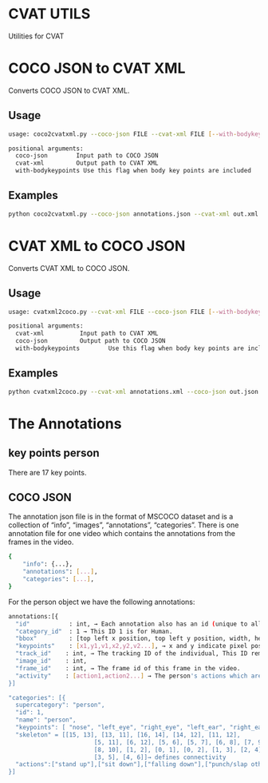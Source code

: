 # CVAT UTILS
Utilities for CVAT

# COCO JSON to CVAT XML

Converts COCO JSON to CVAT XML.

## Usage

```bash
usage: coco2cvatxml.py --coco-json FILE --cvat-xml FILE [--with-bodykeypoints]

positional arguments:
  coco-json        Input path to COCO JSON
  cvat-xml         Output path to CVAT XML
  with-bodykeypoints Use this flag when body key points are included

```

## Examples

```bash
python coco2cvatxml.py --coco-json annotations.json --cvat-xml out.xml --with-bodykeypoints
```

# CVAT XML to COCO JSON

Converts CVAT XML to COCO JSON.

## Usage

```bash
usage: cvatxml2coco.py --cvat-xml FILE --coco-json FILE [--with-bodykeypoints]

positional arguments:
  cvat-xml          Input path to CVAT XML
  coco-json         Output path to COCO JSON
  with-bodykeypoints        Use this flag when body key points are included

```

## Examples

```bash
python cvatxml2coco.py --cvat-xml annotations.xml --coco-json out.json --with-bodykeypoints
```

# The Annotations

## key points person
There are 17 key points.


## COCO JSON
The annotation json file is in the format of MSCOCO dataset and is a collection of “info”, “images”, “annotations”, “categories”. There is one annotation file for one video which contains the annotations from the frames in the video. 

```bash
{
    "info": {...},
    "annotations": [...],
    "categories": [...], 
}
```

For the person object we have the following annotations:<br />
```bash
annotations:[{
  "id"           : int, → Each annotation also has an id (unique to all other annotations).
  "category_id"  : 1 → This ID 1 is for Human.
  "bbox"         : [top left x position, top left y position, width, height], → Denoting the bbox location of that person. Box coordinates are measured from the top left image corner and are 0-indexed.
  "keypoints"    : [x1,y1,v1,x2,y2,v2...], → x and y indicate pixel positions in the image. v indicates visibility— v=0: not labeled (in which case x=y=0), v=1: labeled but not visible, and v=2: labeled and visible.
  "track_id"    : int, → The tracking ID of the individual, This ID remains constant for that person/object in all the sequences of the video.
  "image_id"    : int, 
  "frame_id"    : int, → The frame id of this frame in the video.
  "activity"    : [action1,action2...] → The person's actions which are captured.
}]

"categories": [{
  supercategory": "person",
  "id": 1,
  "name": "person",
  "keypoints": [ "nose", "left_eye", "right_eye", "left_ear", "right_ear", "left_shoulder", "right_shoulder", "left_elbow", "right_elbow", "left_wrist", "right_wrist", "left_hip", "right_hip", "left_knee", "right_knee", "left_ankle", "right_ankle" ], 
  "skeleton" = [[15, 13], [13, 11], [16, 14], [14, 12], [11, 12],
                        [5, 11], [6, 12], [5, 6], [5, 7], [6, 8], [7, 9],
                        [8, 10], [1, 2], [0, 1], [0, 2], [1, 3], [2, 4],
                        [3, 5], [4, 6]]→ defines connectivity
  "actions":["stand up"],["sit down"],["falling down"],["punch/slap other person"],["kicking other person"],["pushing other person"],...
}]
```


